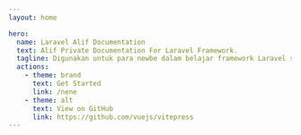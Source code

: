 ```yaml
---
layout: home

hero:
  name: Laravel Alif Documentation
  text: Alif Private Documentation For Laravel Framework.
  tagline: Digunakan untuk para newbe dalam belajar framework Laravel secara mudah dan urut.
  actions:
    - theme: brand
      text: Get Started
      link: /nene
    - theme: alt
      text: View on GitHub
      link: https://github.com/vuejs/vitepress
---
```

